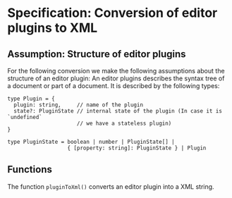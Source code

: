 # Specification: Conversion of editor plugins to XML

## Assumption: Structure of editor plugins

For the following conversion we make the following assumptions about the structure of an editor plugin:
An editor plugins describes the syntax tree of a document or part of a document.
It is described by the following types:

```
type Plugin = {
  plugin: string,     // name of the plugin
  state?: PluginState // internal state of the plugin (In case it is `undefined`
                      // we have a stateless plugin)
}

type PluginState = boolean | number | PluginState[] |
                   { [property: string]: PluginState } | Plugin
```

## Functions

The function `pluginToXml()` converts an editor plugin into a XML string.
